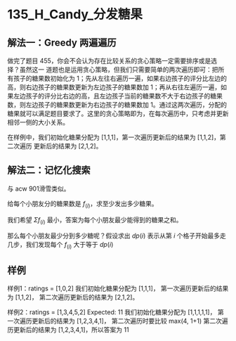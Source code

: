 # 135_H_Candy_分发糖果



## 解法一：Greedy 两遍遍历

做完了题目 455，你会不会认为存在比较关系的贪心策略一定需要排序或是选择？虽然这一 道题也是运用贪心策略，但我们只需要简单的两次遍历即可：把所有孩子的糖果数初始化为 1；先从左往右遍历一遍，如果右边孩子的评分比左边的高，则右边孩子的糖果数更新为左边孩子的糖果数加 1；再从右往左遍历一遍，如果左边孩子的评分比右边的高，且左边孩子当前的糖果数不大于右边孩子的糖果数，则左边孩子的糖果数更新为右边孩子的糖果数加 1。通过这两次遍历，分配的糖果就可以满足题目要求了。这里的贪心策略即为，在每次遍历中，只考虑并更新相邻一侧的大小关系。

在样例中，我们初始化糖果分配为 [1,1,1]，第一次遍历更新后的结果为 [1,1,2]，第二次遍历
更新后的结果为 [2,1,2]。  



## 解法二：记忆化搜索

与 acw 901滑雪类似。

给每个小朋友分的糖果数是 $f_{(i)}$，求至少发出多少糖果。

我们希望 $\Sigma f_{(i)}$ 最小，答案为每个小朋友最少能得到的糖果之和。

那么每个小朋友最少分到多少糖呢？假设求出 $dp(i)$ 表示从第 $i$ 个格子开始最多走几步，我们发现每个 $f_{(i)}$ 大于等于  $dp(i)$


## 样例
样例1：ratings = [1,0,2]
我们初始化糖果分配为 [1,1,1]，
第一次遍历更新后的结果为 [1,1,2]，
第二次遍历更新后的结果为 [2,1,2]。

样例2：ratings = [1,3,4,5,2]
Expected: 11
我们初始化糖果分配为 [1,1,1,1,1]，
第一次遍历更新后的结果为 [1,2,3,4,1]，
第二次遍历时要比较 max(4, 1+1)
第二次遍历更新后的结果为 [1,2,3,4,1]，所以答案为 11
